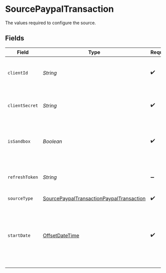 # SourcePaypalTransaction

The values required to configure the source.


## Fields

| Field                                                                                                                                                                                     | Type                                                                                                                                                                                      | Required                                                                                                                                                                                  | Description                                                                                                                                                                               | Example                                                                                                                                                                                   |
| ----------------------------------------------------------------------------------------------------------------------------------------------------------------------------------------- | ----------------------------------------------------------------------------------------------------------------------------------------------------------------------------------------- | ----------------------------------------------------------------------------------------------------------------------------------------------------------------------------------------- | ----------------------------------------------------------------------------------------------------------------------------------------------------------------------------------------- | ----------------------------------------------------------------------------------------------------------------------------------------------------------------------------------------- |
| `clientId`                                                                                                                                                                                | *String*                                                                                                                                                                                  | :heavy_check_mark:                                                                                                                                                                        | The Client ID of your Paypal developer application.                                                                                                                                       |                                                                                                                                                                                           |
| `clientSecret`                                                                                                                                                                            | *String*                                                                                                                                                                                  | :heavy_check_mark:                                                                                                                                                                        | The Client Secret of your Paypal developer application.                                                                                                                                   |                                                                                                                                                                                           |
| `isSandbox`                                                                                                                                                                               | *Boolean*                                                                                                                                                                                 | :heavy_check_mark:                                                                                                                                                                        | Determines whether to use the sandbox or production environment.                                                                                                                          |                                                                                                                                                                                           |
| `refreshToken`                                                                                                                                                                            | *String*                                                                                                                                                                                  | :heavy_minus_sign:                                                                                                                                                                        | The key to refresh the expired access token.                                                                                                                                              |                                                                                                                                                                                           |
| `sourceType`                                                                                                                                                                              | [SourcePaypalTransactionPaypalTransaction](../../models/shared/SourcePaypalTransactionPaypalTransaction.md)                                                                               | :heavy_check_mark:                                                                                                                                                                        | N/A                                                                                                                                                                                       |                                                                                                                                                                                           |
| `startDate`                                                                                                                                                                               | [OffsetDateTime](https://docs.oracle.com/javase/8/docs/api/java/time/OffsetDateTime.html)                                                                                                 | :heavy_check_mark:                                                                                                                                                                        | Start Date for data extraction in <a href="https://datatracker.ietf.org/doc/html/rfc3339#section-5.6">ISO format</a>. Date must be in range from 3 years till 12 hrs before present time. | 2021-06-11T23:59:59                                                                                                                                                                       |